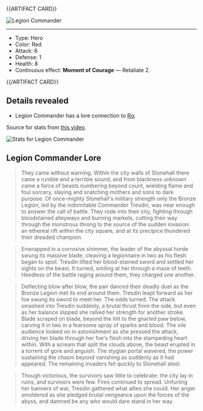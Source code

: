 {{ARTIFACT CARD}}

<!-- Card image goes here. -->

![Legion Commander](https://i.imgur.com/F4B9gpf.jpg)

---

<!-- Card description goes here. -->

* Type: Hero
* Color: Red
* Attack: 6
* Defense: 1
* Health: 8
* Continuous effect: **Moment of Courage** — Retaliate 2.

{{/ARTIFACT CARD}}

## Details revealed

* Legion Commander has a lore connection to [Rix](https://ggs.wiki/artifact/cards/rix)

Source for stats from [this video](https://www.youtube.com/watch?v=kgfXzegOYFM).

![Stats for Legion Commander](https://i.imgur.com/OpwQga8.png)

## Legion Commander Lore

> They came without warning. Within the city walls of Stonehall there came a rumble and a terrible sound, and from blackness unknown came a force of beasts numbering beyond count, wielding flame and foul sorcery, slaying and snatching mothers and sons to dark purpose. Of once-mighty Stonehall's military strength only the Bronze Legion, led by the indomitable Commander Tresdin, was near enough to answer the call of battle. They rode into their city, fighting through bloodstained alleyways and burning markets, cutting their way through the monstrous throng to the source of the sudden invasion: an ethereal rift within the city square, and at its precipice thundered their dreaded champion.

> Enwrapped in a corrosive shimmer, the leader of the abyssal horde swung its massive blade, cleaving a legionnaire in two as his flesh began to spoil. Tresdin lifted her blood-stained sword and settled her sights on the beast. It turned, smiling at her through a maze of teeth. Heedless of the battle raging around them, they charged one another.

> Deflecting blow after blow, the pair danced their deadly duel as the Bronze Legion met its end around them. Tresdin leapt forward as her foe swung its sword to meet her. The odds turned. The attack smashed into Tresdin suddenly, a brutal thrust from the side, but even as her balance slipped she rallied her strength for another stroke. Blade scraped on blade, beyond the hilt to the gnarled paw below, carving it in two in a fearsome spray of sparks and blood. The vile audience looked on in astonishment as she pressed the attack, driving her blade through her foe's flesh into the stampeding heart within. With a scream that split the clouds above, the beast erupted in a torrent of gore and anguish. The stygian portal wavered, the power sustaining the chasm beyond vanishing as suddenly as it had appeared. The remaining invaders fell quickly to Stonehall steel.

> Though victorious, the survivors saw little to celebrate: the city lay in ruins, and survivors were few. Fires continued to spread. Unfurling her banners of war, Tresdin gathered what allies she could. Her anger smoldered as she pledged brutal vengeance upon the forces of the abyss, and damned be any who would dare stand in her way.
